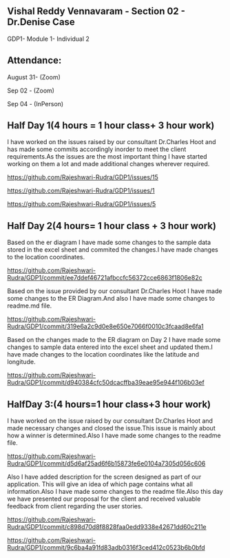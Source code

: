 ## Vishal Reddy Vennavaram - Section 02 - Dr.Denise Case
GDP1- Module 1- Individual 2
## Attendance:
 August 31- (Zoom)
 
 Sep 02 - (Zoom)
 
 Sep 04 - (InPerson)
 
## Half Day 1(4 hours = 1 hour class+ 3 hour work)
   I have worked on the issues raised by our consultant Dr.Charles Hoot and has made some commits accordingly inorder to meet the client requirements.As the issues are the most important thing I have started working on them a lot and made additional changes wherever required.
     
https://github.com/Rajeshwari-Rudra/GDP1/issues/15
     
https://github.com/Rajeshwari-Rudra/GDP1/issues/1
    
https://github.com/Rajeshwari-Rudra/GDP1/issues/5
   
## Half Day 2(4 hours= 1 hour class + 3 hour work)
   
   Based on the er diagram I have made some changes to the sample data stored in the excel sheet and commited the changes.I have made changes to the location coordinates.
   
   https://github.com/Rajeshwari-Rudra/GDP1/commit/ee7ddef46721afbccfc56372cce6863f1806e82c
   
   Based on the issue provided by our consultant Dr.Charles Hoot I have made some changes to the ER Diagram.And also I have made some changes to readme.md file.
   
   https://github.com/Rajeshwari-Rudra/GDP1/commit/319e6a2c9d0e8e650e7066f0010c3fcaad8e6fa1
   
   Based on the changes made to the ER diagram on Day 2 I have made some changes to sample data entered into the excel sheet and updated them.I have made changes to the location coordinates like the latitude and longitude.
   
   https://github.com/Rajeshwari-Rudra/GDP1/commit/d940384cfc50dcacffba39eae95e944f106b03ef
   
 ## HalfDay 3:(4 hours=1 hour class+3 hour work)
    
  I have worked on the issue raised by our consultant Dr.Charles Hoot and made necessary changes and closed the issue.This issue is mainly about how a winner is determined.Also I have made some changes to the readme file.
    
   https://github.com/Rajeshwari-Rudra/GDP1/commit/d5d6af25ad6f6b15873fe6e0104a7305d056c606
    
  Also I have added description for the screen designed as part of our application. This will give an idea of which page contains what all information.Also I have made some changes to the readme file.Also this day we have presented our proposal for the client and received valuable feedback from client regarding the user stories.
    
   https://github.com/Rajeshwari-Rudra/GDP1/commit/c898d70d8f8828faa0edd9338e42671dd60c211e
   
   https://github.com/Rajeshwari-Rudra/GDP1/commit/9c6ba4a91fd83adb0316f3ced412c0523b6b0bfd
   
    
    
    
